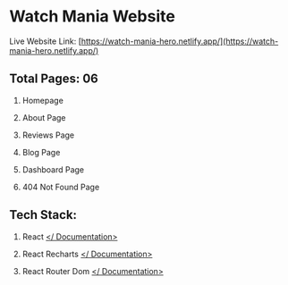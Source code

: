 
# Watch Mania Website


Live Website Link: [https://watch-mania-hero.netlify.app/](https://watch-mania-hero.netlify.app/)

## Total Pages: 06

1.  Homepage
    
2.  About Page
    
3.  Reviews Page
    
4.  Blog Page
    
5.  Dashboard Page
    
6.  404 Not Found Page
    

## Tech Stack:

1.  React [</ Documentation>](https://reactjs.org/docs/getting-started.html)
    
2.  React Recharts [</ Documentation>](https://recharts.org/en-US/examples)
    
3.  React Router Dom [</ Documentation>](https://reactrouter.com/docs/en/v6/getting-started/overview)
    
